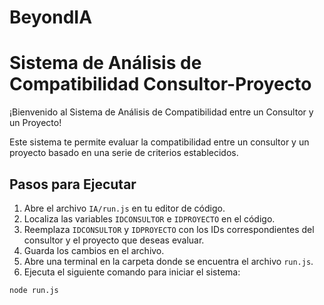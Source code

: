 # BeyondIA
# Sistema de Análisis de Compatibilidad Consultor-Proyecto

¡Bienvenido al Sistema de Análisis de Compatibilidad entre un Consultor y un Proyecto!

Este sistema te permite evaluar la compatibilidad entre un consultor y un proyecto basado en una serie de criterios establecidos.

## Pasos para Ejecutar

1. Abre el archivo `IA/run.js` en tu editor de código.
2. Localiza las variables `IDCONSULTOR` e `IDPROYECTO` en el código.
3. Reemplaza `IDCONSULTOR` y `IDPROYECTO` con los IDs correspondientes del consultor y el proyecto que deseas evaluar.
4. Guarda los cambios en el archivo.
5. Abre una terminal en la carpeta donde se encuentra el archivo `run.js`.
6. Ejecuta el siguiente comando para iniciar el sistema:

```bash
node run.js
